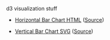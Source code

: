 d3 visualization stuff

-  [Horizontal Bar Chart HTML](http://www.davidrobles.net/d3-sandbox/horizontal-bar-chart-html/) ([Source](horizontal-bar-chart-html/index.html))

-  [Vertical Bar Chart SVG](http://www.davidrobles.net/d3-sandbox/vertical-bar-chart-svg/) ([Source](vertical-bar-chart-html/index.html))
